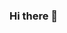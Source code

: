 ### Hi there 👋

<!--
**sheikh-mohammad-rakib/sheikh-mohammad-rakib** is a ✨ _special_ ✨ repository because its `README.md` (this file) appears on your GitHub profile.

Here are some ideas to get you started:

- 🔭 I’m currently working on Nothing
- 🌱 I’m currently learning HTML,CSS,JS
- 👯 I’m looking to collaborate on Nothing
- 🤔 I’m looking for help with Nothing
- 💬 Ask me about Nothing
- 📫 How to reach me: ...
- 😄 Pronouns: ...
- ⚡ Fun fact: ...
-->
